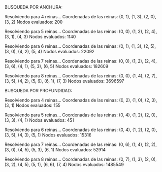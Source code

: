 BUSQUEDA POR ANCHURA:

Resolviendo para 4 reinas...
Coordenadas de las reinas: (0, 1), (1, 3), (2, 0), (3, 2)
Nodos evaluados: 200

Resolviendo para 5 reinas...
Coordenadas de las reinas: (0, 0), (1, 2), (2, 4), (3, 1), (4, 3)
Nodos evaluados: 1140

Resolviendo para 6 reinas...
Coordenadas de las reinas: (0, 1), (1, 3), (2, 5), (3, 0), (4, 2), (5, 4)
Nodos evaluados: 22092

Resolviendo para 7 reinas...
Coordenadas de las reinas: (0, 0), (1, 2), (2, 4), (3, 6), (4, 1), (5, 3), (6, 5)
Nodos evaluados: 182609

Resolviendo para 8 reinas...
Coordenadas de las reinas: (0, 0), (1, 4), (2, 7), (3, 5), (4, 2), (5, 6), (6, 1), (7, 3)
Nodos evaluados: 3696597

BUSQUEDA POR PROFUNDIDAD:

Resolviendo para 4 reinas...
Coordenadas de las reinas: (0, 2), (1, 0), (2, 3), (3, 1)
Nodos evaluados: 155

Resolviendo para 5 reinas...
Coordenadas de las reinas: (0, 4), (1, 2), (2, 0), (3, 3), (4, 1)
Nodos evaluados: 451

Resolviendo para 6 reinas...
Coordenadas de las reinas: (0, 4), (1, 2), (2, 0), (3, 5), (4, 3), (5, 1)
Nodos evaluados: 15316

Resolviendo para 7 reinas...
Coordenadas de las reinas: (0, 6), (1, 4), (2, 2), (3, 0), (4, 5), (5, 3), (6, 1)
Nodos evaluados: 52914

Resolviendo para 8 reinas...
Coordenadas de las reinas: (0, 7), (1, 3), (2, 0), (3, 2), (4, 5), (5, 1), (6, 6), (7, 4)
Nodos evaluados: 1485549